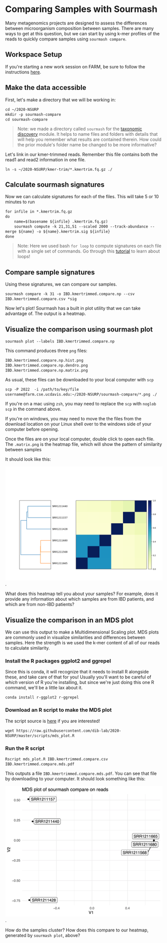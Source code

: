 Comparing Samples with Sourmash
===

Many metagenomics projects are designed to assess the differences between microorganism composition between samples.
There are many ways to get at this question, but we can start by using k-mer profiles of the reads to quickly compare samples using `sourmash compare`.

## Workspace Setup

If you're starting a new work session on FARM, be sure to follow the instructions [here](05.starting-a-work-session.md).

## Make the data accessible

First, let's make a directory that we will be working in:
```
cd ~/2020-NSURP
mkdir -p sourmash-compare
cd sourmash-compare
```

> Note: we made a directory called `sourmash` for the [taxonomic discovery](08.taxonomic-discovery-with-sourmash.md) module.
> It helps to name files and folders with details that will help you remember what results are contained therein.
> How could the prior module's folder name be changed to be more informative?

Let's link in our kmer-trimmed reads. Remember this file contains both the read1 and read2 information in one file.

```
ln -s ~/2020-NSURP/kmer-trim/*.kmertrim.fq.gz ./
```

## Calculate sourmash signatures

Now we can calculate signatures for each of the files. This will take 5 or 10 minutes to run

```
for infile in *.kmertrim.fq.gz
do
    name=$(basename ${infile} .kmertrim.fq.gz)
    sourmash compute -k 21,31,51 --scaled 2000 --track-abundance --merge ${name} -o ${name}.kmertrim.sig ${infile}
done
```

> Note: Here we used bash `for loop` to compute signatures on each file with a single set of commands.
> Go through this [tutorial](https://datacarpentry.org/shell-genomics/04-redirection/index.html) to learn about loops!


## Compare sample signatures

Using these signatures, we can compare our samples.

```
sourmash compare -k 31 -o IBD.kmertrimmed.compare.np --csv IBD.kmertrimmed.compare.csv *sig
```

Now let's plot! Sourmash has a built in plot utility that we can take advantage of.
The output is a heatmap.


## Visualize the comparison using sourmash plot

```
sourmash plot --labels IBD.kmertrimmed.compare.np
```

This command produces three `png` files:
```
IBD.kmertrimmed.compare.np.hist.png
IBD.kmertrimmed.compare.np.dendro.png
IBD.kmertrimmed.compare.np.matrix.png
```

As usual, these files can be downloaded to your local computer with `scp`
```
scp -P 2022  -i /path/to/key/file username@farm.cse.ucdavis.edu:~/2020-NSURP/sourmash-compare/*.png ./
```
If you're on a mac using `zsh`, you may need to replace the `scp` with `noglob scp` in the command above.

If you're on windows, you may need to move the the files from the download location on your Linux shell over to the windows side of your computer before opening.

Once the files are on your local computer, double click to open each file. 
The `.matrix.png` is the heatmap file, which will show the pattern of similarity between samples

It should look like this:

![sourmash compare matrix](_static/IBD.kmertrimmed.compare.np.matrix.png).

What does this heatmap tell you about your samples?
For example, does it provide any information about which samples are from IBD patients, and which are from non-IBD patients?

## Visualize the comparison in an MDS plot

We can use this output to make a Multidimensional Scaling plot. MDS plots are
commonly used in visualize similarities and differences between samples.
Here the strength is we used the k-mer content of all of our reads to calculate similarity.

### Install the R packages ggplot2 and ggrepel

Since this is conda, it will recognize that it needs to install R alongside these, and take care of that for you!
Usually you'll want to be careful of _which_ version of R you're installing, but since we're just doing this one R command, we'll be a little lax about it.

```
conda install r-ggplot2 r-ggrepel 
```

### Download an R script to make the MDS plot

The script source is [here](https://raw.githubusercontent.com/dib-lab/2020-NSURP/master/scripts/mds_plot.R) if you are interested!
```
wget https://raw.githubusercontent.com/dib-lab/2020-NSURP/master/scripts/mds_plot.R
```

### Run the R script
```
Rscript mds_plot.R IBD.kmertrimmed.compare.csv IBD.kmertrimmed.compare.mds.pdf
```

This outputs a file `IBD.kmertrimmed.compare.mds.pdf`.
You can see that file by downloading to your computer.
It should look something like this:

![mds plot of sourmash compare](_static/IBD.kmertrimmed.compare.mds.png).

How do the samples cluster? How does this compare to our heatmap, generated by `sourmash plot`, above?

